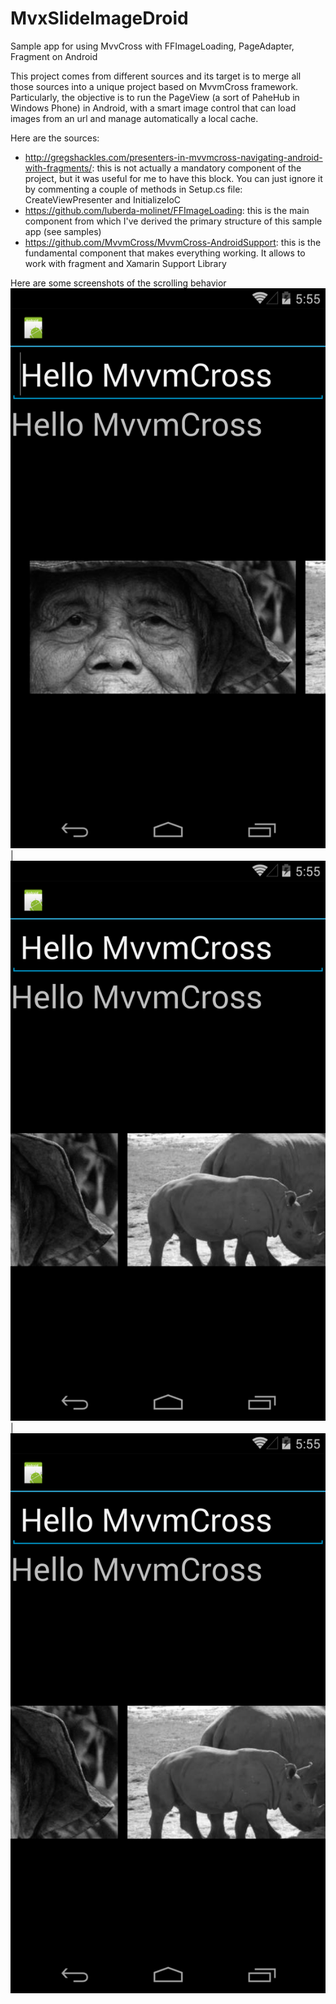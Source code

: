 # MvxSlideImageDroid
Sample app for using MvvCross with FFImageLoading, PageAdapter, Fragment on Android

This project comes from different sources and its target is to merge all those sources into a unique project based on MvvmCross framework.
Particularly, the objective is to run the PageView (a sort of PaheHub in Windows Phone) in Android, with a smart image control that can load images from an url and manage automatically a local cache.

Here are the sources:
* http://gregshackles.com/presenters-in-mvvmcross-navigating-android-with-fragments/: this is not actually a mandatory component of the project, but it was useful for me to have this block. You can just ignore it by commenting a couple of methods in Setup.cs file: CreateViewPresenter and InitializeIoC
* https://github.com/luberda-molinet/FFImageLoading: this is the main component from which I've derived the primary structure of this sample app (see samples)
* https://github.com/MvvmCross/MvvmCross-AndroidSupport: this is the fundamental component that makes everything working. It allows to work with fragment and Xamarin Support Library

Here are some screenshots of the scrolling behavior
![First image](/mvx_Img001.png)|![Scrolling between first and second image](/mvx_Img002.png)|![Third image](/mvx_Img002.png)